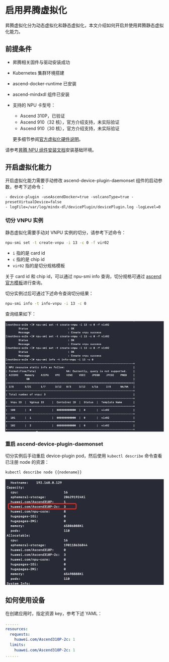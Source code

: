 # 启用昇腾虚拟化

昇腾虚拟化分为动态虚拟化和静态虚拟化，本文介绍如何开启并使用昇腾静态虚拟化能力。

## 前提条件

- 昇腾相关固件与驱动安装成功
- Kubernetes 集群环境搭建
- ascend-docker-runtime 已安装
- ascend-mindxdl 组件已安装
- 支持的 NPU 卡型号：

    - Ascend 310P，已验证
    - Ascend 910（32 核），官方介绍支持，未实际验证
    - Ascend 910（30 核），官方介绍支持，未实际验证
    
    更多细节参阅[官方虚拟化硬件说明](https://www.hiascend.com/document/detail/zh/mindx-dl/50rc1/AVI/cpaug/cpaug_0005.html)。

请参考[昇腾 NPU 组件安装文档](./ascend_driver_install.md)安装基础环境。

## 开启虚拟化能力

开启虚拟化能力需要手动修改 ascend-device-plugin-daemonset 组件的启动参数，参考下述命令：

```init
- device-plugin -useAscendDocker=true -volcanoType=true -presetVirtualDevice=false
- logFile=/var/log/mindx-dl/devicePlugin/devicePlugin.log -logLevel=0
```

### 切分 VNPU 实例

静态虚拟化需要手动对 VNPU 实例的切分，请参考下述命令：

``` bash
npu-smi set -t create-vnpu -i 13 -c 0 -f vir02
```

- `i` 指的是 card id
- `c` 指的是 chip id
- `vir02` 指的是切分规格模板

关于 card id 和 chip id，可以通过 npu-smi info 查询，切分规格可通过
[ascend 官方模板](https://www.hiascend.com/document/detail/zh/mindx-dl/500/AVI/cpaug/cpaug_006.html)进行查询。

切分实例过后可通过下述命令查询切分结果：

```bash
npu-smi info -t info-vnpu -i 13 -c 0
```

查询结果如下：

![vnpu1](../images/vnpu1.png)

### 重启 ascend-device-plugin-daemonset

切分实例后手动重启 device-plugin pod，然后使用 `kubectl describe` 命令查看已注册 node 的资源：

```bash
kubectl describe node {{nodename}}
```

![vnpu2](../images/vnpu2.png)

## 如何使用设备

在创建应用时，指定资源 key，参考下述 YAML：

```yaml
......
resources:
  requests:
    huawei.com/Ascend310P-2c: 1
  limits:
    huawei.com/Ascend310P-2c: 1
......
```
